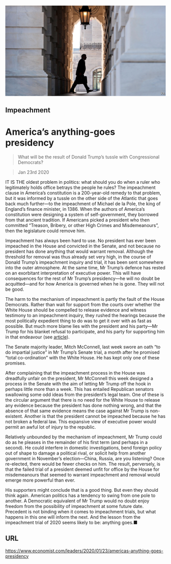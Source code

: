 ![](./images/20200125_LDP003_0.jpg)

## Impeachment

# America’s anything-goes presidency

> What will be the result of Donald Trump’s tussle with Congressional Democrats?

> Jan 23rd 2020

IT IS THE oldest problem in politics: what should you do when a ruler who legitimately holds office betrays the people he rules? The impeachment clause in America’s constitution is a 200-year-old remedy to that problem, but it was informed by a tussle on the other side of the Atlantic that goes back much further—to the impeachment of Michael de la Pole, the king of England’s finance minister, in 1386. When the authors of America’s constitution were designing a system of self-government, they borrowed from that ancient tradition. If Americans picked a president who then committed “Treason, Bribery, or other High Crimes and Misdemeanours”, then the legislature could remove him.

Impeachment has always been hard to use. No president has ever been impeached in the House and convicted in the Senate, and not because no president has done anything that would warrant removal. Although the threshold for removal was thus already set very high, in the course of Donald Trump’s impeachment inquiry and trial, it has been sent somewhere into the outer atmosphere. At the same time, Mr Trump’s defence has rested on an exorbitant interpretation of executive power. This will have consequences for the rest of Mr Trump’s presidency—he will no doubt be acquitted—and for how America is governed when he is gone. They will not be good.

The harm to the mechanism of impeachment is partly the fault of the House Democrats. Rather than wait for support from the courts over whether the White House should be compelled to release evidence and witness testimony to an impeachment inquiry, they rushed the hearings because the most politically expedient thing to do was to get it over with as fast as possible. But much more blame lies with the president and his party—Mr Trump for his blanket refusal to participate, and his party for supporting him in that endeavour (see [article](https://www.economist.com//united-states/2020/01/25/the-strange-impeachment-trial-of-donald-trump)).

The Senate majority leader, Mitch McConnell, last week swore an oath “to do impartial justice” in Mr Trump’s Senate trial, a month after he promised “total co-ordination” with the White House. He has kept only one of these promises.

After complaining that the impeachment process in the House was dreadfully unfair on the president, Mr McConnell this week designed a process in the Senate with the aim of letting Mr Trump off the hook in perhaps little more than a week. This has entailed Republican senators swallowing some odd ideas from the president’s legal team. One of these is the circular argument that there is no need for the White House to release any evidence because the president has done nothing wrong, and that the absence of that same evidence means the case against Mr Trump is non-existent. Another is that the president cannot be impeached because he has not broken a federal law. This expansive view of executive power would permit an awful lot of injury to the republic.

Relatively unbounded by the mechanism of impeachment, Mr Trump could do as he pleases in the remainder of his first term (and perhaps in a second). He could interfere in domestic investigations, bend foreign policy out of shape to damage a political rival, or solicit help from another government in November’s election—China, Russia, are you listening? Once re-elected, there would be fewer checks on him. The result, perversely, is that the failed trial of a president deemed unfit for office by the House for misdemeanours that seemed to warrant impeachment and removal would emerge more powerful than ever.

His supporters might conclude that is a good thing. But even they should think again. American politics has a tendency to swing from one pole to another. A Democratic equivalent of Mr Trump would no doubt enjoy freedom from the possibility of impeachment at some future date. Precedent is not binding when it comes to impeachment trials, but what happens in this one will inform the next. And the lesson from the impeachment trial of 2020 seems likely to be: anything goes.■

## URL

https://www.economist.com/leaders/2020/01/23/americas-anything-goes-presidency
